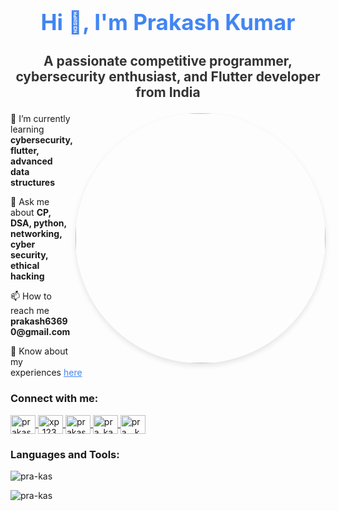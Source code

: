 <h1 align="center" style="animation: fadeIn 2s ease-in-out; color: #4285f4; font-size: 2.5em;">
        Hi 👋, I'm Prakash Kumar
    </h1>
    <h3 align="center" style="color: #333; font-size: 1.5em; animation: rotateColor 3s infinite;">
        A passionate competitive programmer, cybersecurity enthusiast, and Flutter developer from India
    </h3>
    <img align="right" alt="coding" width="400" src="https://camo.githubusercontent.com/cae12fddd9d6982901d82580bdf321d81fb299141098ca1c2d4891870827bf17/68747470733a2f2f6d69726f2e6d656469756d2e636f6d2f6d61782f313336302f302a37513379765349765f7430696f4a2d5a2e676966"
        style="border-radius: 50%; box-shadow: 0 4px 8px rgba(0, 0, 0, 0.1); animation: pulse 2s infinite;" />
    <p style="animation: fadeIn 2s ease-in-out;">
        🌱 I’m currently learning <strong>cybersecurity, flutter, advanced data structures</strong>
    </p>
    <p style="animation: fadeIn 2s ease-in-out;">
        💬 Ask me about <strong>CP, DSA, python, networking, cyber security, ethical hacking</strong>
    </p>
    <p style="animation: fadeIn 2s ease-in-out;">
        📫 How to reach me <strong>prakash63690@gmail.com</strong>
    </p>
    <p style="animation: fadeIn 2s ease-in-out;">
        📄 Know about my experiences <a href="https://shorturl.at/mryB8" target="_blank" style="color: #4285f4;">here</a>
    </p>
    <h3 align="left" style="animation: fadeIn 2s ease-in-out;">Connect with me:</h3>
    <p align="left" style="animation: fadeIn 2s ease-in-out;">
        <a href="https://linkedin.com/in/prakashkumar-m" target="blank">
            <img align="center" src="https://raw.githubusercontent.com/rahuldkjain/github-profile-readme-generator/master/src/images/icons/Social/linked-in-alt.svg" alt="prakashkumar-m"
                height="30" width="40" />
        </a>
        <a href="https://www.codechef.com/users/xp_123" target="blank">
            <img align="center" src="https://cdn.jsdelivr.net/npm/simple-icons@3.1.0/icons/codechef.svg" alt="xp_123" height="30" width="40" />
        </a>
        <a href="https://www.hackerrank.com/prakashkumar_m21" target="blank">
            <img align="center" src="https://raw.githubusercontent.com/rahuldkjain/github-profile-readme-generator/master/src/images/icons/Social/hackerrank.svg" alt="prakashkumar_m21"
                height="30" width="40" />
        </a>
        <a href="https://codeforces.com/profile/pra_kash" target="blank">
            <img align="center" src="https://raw.githubusercontent.com/rahuldkjain/github-profile-readme-generator/master/src/images/icons/Social/codeforces.svg" alt="pra_kash"
                height="30" width="40" />
        </a>
        <a href="https://www.leetcode.com/pra__kash" target="blank">
            <img align="center" src="https://raw.githubusercontent.com/rahuldkjain/github-profile-readme-generator/master/src/images/icons/Social/leet-code.svg" alt="pra__kash"
                height="30" width="40" />
        </a>
    </p>
    <h3 align="left" style="animation: fadeIn 2s ease-in-out;">Languages and Tools:</h3>
    <p align="left" style="animation: fadeIn 2s ease-in-out;">
        <!-- Add your icons and tools here -->
    </p>
    <p style="animation: fadeIn 2s ease-in-out;">
        <img align="center" src="https://github-readme-stats.vercel.app/api/top-langs?username=pra-kas&show_icons=true&locale=en&layout=compact" alt="pra-kas" />
    </p>
    <p style="animation: fadeIn 2s ease-in-out;">
        <img align="center" src="https://github-readme-streak-stats.herokuapp.com/?user=pra-kas&" alt="pra-kas" />
    </p>
